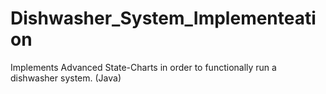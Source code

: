 # Dishwasher_System_Implementeation
Implements Advanced State-Charts in order to functionally run a dishwasher system. (Java)
